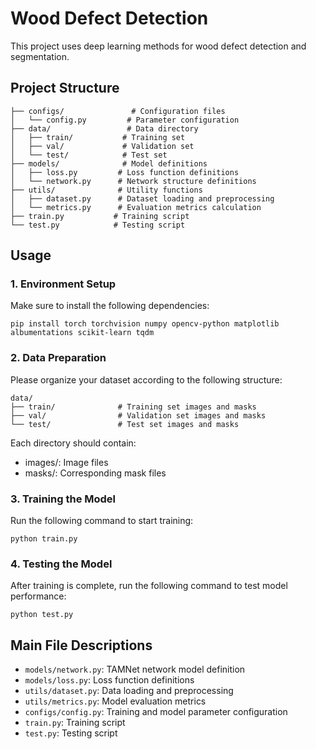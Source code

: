 # Wood Defect Detection

This project uses deep learning methods for wood defect detection and segmentation.

## Project Structure

```
├── configs/               # Configuration files
│   └── config.py         # Parameter configuration
├── data/                 # Data directory
│   ├── train/           # Training set
│   ├── val/             # Validation set
│   └── test/            # Test set
├── models/              # Model definitions
│   ├── loss.py         # Loss function definitions
│   └── network.py      # Network structure definitions
├── utils/              # Utility functions
│   ├── dataset.py      # Dataset loading and preprocessing
│   └── metrics.py      # Evaluation metrics calculation
├── train.py           # Training script
└── test.py            # Testing script
```

## Usage

### 1. Environment Setup

Make sure to install the following dependencies:
```
pip install torch torchvision numpy opencv-python matplotlib albumentations scikit-learn tqdm
```

### 2. Data Preparation

Please organize your dataset according to the following structure:
```
data/
├── train/              # Training set images and masks
├── val/                # Validation set images and masks
└── test/               # Test set images and masks
```

Each directory should contain:
- images/: Image files
- masks/: Corresponding mask files

### 3. Training the Model

Run the following command to start training:
```
python train.py
```

### 4. Testing the Model

After training is complete, run the following command to test model performance:
```
python test.py
```

## Main File Descriptions

- `models/network.py`: TAMNet network model definition
- `models/loss.py`: Loss function definitions
- `utils/dataset.py`: Data loading and preprocessing
- `utils/metrics.py`: Model evaluation metrics
- `configs/config.py`: Training and model parameter configuration
- `train.py`: Training script
- `test.py`: Testing script 